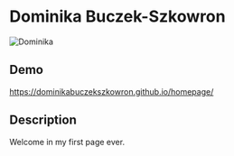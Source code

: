 # Dominika Buczek-Szkowron
![Dominika](images/zdjęcie%20na%20slacka.png)
## Demo
https://dominikabuczekszkowron.github.io/homepage/
## Description
Welcome in my first page ever. 
